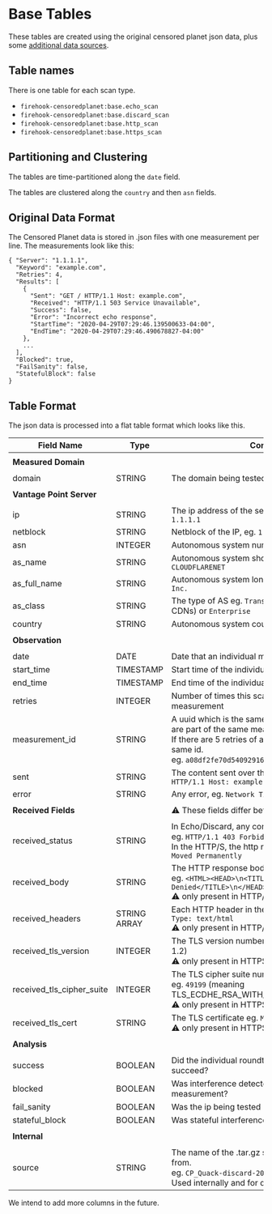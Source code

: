 # Base Tables

These tables are created using the original censored planet json data, plus some
[additional data sources](../pipeline/metadata/).

## Table names

There is one table for each scan type.

- `firehook-censoredplanet:base.echo_scan`
- `firehook-censoredplanet:base.discard_scan`
- `firehook-censoredplanet:base.http_scan`
- `firehook-censoredplanet:base.https_scan`

## Partitioning and Clustering

The tables are time-partitioned along the `date` field.

The tables are clustered along the `country` and then `asn` fields.

## Original Data Format

The Censored Planet data is stored in .json files with one measurement per line.
The measurements look like this:

```
{ "Server": "1.1.1.1",
  "Keyword": "example.com",
  "Retries": 4,
  "Results": [
    {
      "Sent": "GET / HTTP/1.1 Host: example.com",
      "Received": "HTTP/1.1 503 Service Unavailable",
      "Success": false,
      "Error": "Incorrect echo response",
      "StartTime": "2020-04-29T07:29:46.139500633-04:00",
      "EndTime": "2020-04-29T07:29:46.490678827-04:00"
    },
    ...
  ],
  "Blocked": true,
  "FailSanity": false,
  "StatefulBlock": false
}
```

## Table Format

The json data is processed into a flat table format which looks like this.

| Field Name                | Type         | Contains |
| ------------------------- | ------------ | -------- |
|                           |
| **Measured Domain**       |
|                           |
| domain                    | STRING       | The domain being tested, eg. `example.com` |
|                           |
| **Vantage Point Server**  |
|                           |
| ip                        | STRING       | The ip address of the server being tested, eg. `1.1.1.1` |
| netblock                  | STRING       | Netblock of the IP, eg. `1.1.1.0/24` |
| asn                       | INTEGER      | Autonomous system number, eg. `13335` |
| as_name                   | STRING       | Autonomous system short name, eg. `CLOUDFLARENET` |
| as_full_name              | STRING       | Autonomous system long name, eg. `Cloudflare, Inc.` |
| as_class                  | STRING       | The type of AS eg. `Transit/Access`, `Content` (for CDNs) or `Enterprise` |
| country                   | STRING       | Autonomous system country, eg. `US` |
|                           |
| **Observation**           |
|                           |
| date                      | DATE         | Date that an individual measurement was taken |
| start_time                | TIMESTAMP    | Start time of the individual measurement |
| end_time                  | TIMESTAMP    | End time of the individual measurement |
| retries                   | INTEGER      | Number of times this scan was retried in a measurement |
| measurement_id            | STRING       | A uuid which is the same for observations which are part of the same measurement. </br> If there are 5 retries of a scan they will all have the same id. </br> eg. `a08df2fe70d54092916b8df87e330f47` |
| sent                      | STRING       | The content sent over the wire, eg. `GET / HTTP/1.1 Host: example.com` |
| error                     | STRING       | Any error, eg. `Network Timeout` |
|                           |
| **Received Fields**       |              | :warning: These fields differ between scan types |
|                           |
| received_status           | STRING       | In Echo/Discard, any content received on the wire, eg. `HTTP/1.1 403 Forbidden` </br> In the HTTP/S, the http response status, eg. `301 Moved Permanently` |
| received_body             | STRING       | The HTTP response body </br> eg. `<HTML><HEAD>\n<TITLE>Access Denied</TITLE>\n</HEAD></HTML>` </br> :warning: only present in HTTP/S tables |
| received_headers          | STRING ARRAY | Each HTTP header in the response eg. `Content-Type: text/html` </br> :warning: only present in HTTP/S tables |
| received_tls_version      | INTEGER      | The TLS version number eg. `771` (meaning TLS 1.2) </br> :warning: only present in HTTPS tables |
| received_tls_cipher_suite | INTEGER      | The TLS cipher suite number </br> eg. `49199` (meaning TLS_ECDHE_RSA_WITH_AES_128_GCM_SHA256) </br> :warning: only present in HTTPS tables |
| received_tls_cert         | STRING       | The TLS certificate eg. `MIIG1DCCBb...` (truncated) </br> :warning: only present in HTTPS tables |
|                           |
| **Analysis**              |
|                           |
| success                   | BOOLEAN      | Did the individual roundtrip measurement succeed? |
| blocked                   | BOOLEAN      | Was interference detected in the overall measurement? |
| fail_sanity               | BOOLEAN      | Was the ip being tested malfunctioning/down? |
| stateful_block            | BOOLEAN      | Was stateful interference detected? |
|                           |
| **Internal**              |
|                           |
| source                    | STRING       | The name of the .tar.gz scan file this row came from. </br> eg. `CP_Quack-discard-2020-08-20-05-58-35` </br> Used internally and for debugging |

We intend to add more columns in the future.